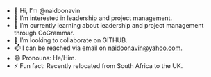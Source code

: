 - 👋 Hi, I’m @naidoonavin
- 👀 I’m interested in leadership and project management.
- 🌱 I’m currently learning about leadership and project management through CoGrammar.
- 💞️ I’m looking to collaborate on GITHUB.
- 📫 I can be reached via email on naidoonavin@yahoo.com.
- 😄 Pronouns: He/Him.
- ⚡ Fun fact: Recently relocated from South Africa to the UK.

<!---
naidoonavin/naidoonavin is a ✨ special ✨ repository because its `README.md` (this file) appears on your GitHub profile.
You can click the Preview link to take a look at your changes.
--->
